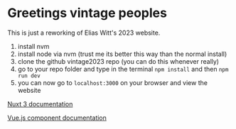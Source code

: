 # Greetings vintage peoples

This is just a reworking of Elias Witt's 2023 website.

1. install nvm
2. install node via nvm (trust me its better this way than the normal install)
3. clone the github vintage2023 repo (you can do this whenever really)
4. go to your repo folder and type in the terminal `npm install` and then `npm run dev` 
5. you can now go to `localhost:3000` on your browser and view the website

[Nuxt 3 documentation](https://nuxt.com/docs/getting-started/introduction)

[Vue.js component documentation](https://vuejs.org/guide/essentials/component-basics.html)